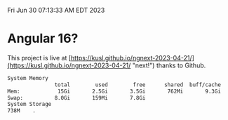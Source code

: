 Fri Jun 30 07:13:33 AM EDT 2023

# Angular 16?


This project is live at [https://kusl.github.io/ngnext-2023-04-21/](https://kusl.github.io/ngnext-2023-04-21/ "next!") thanks to Github.

```bash
System Memory
               total        used        free      shared  buff/cache   available
Mem:            15Gi       2.5Gi       3.5Gi       762Mi       9.3Gi        11Gi
Swap:          8.0Gi       159Mi       7.8Gi
System Storage
738M	.
```
```bash
